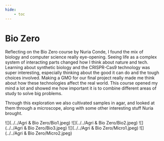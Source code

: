 ```yaml
---
hide:
    - toc
---
```



# Bio Zero

Reflecting on the Bio Zero course by Nuria Conde, I found the mix of biology and computer science really eye-opening. Seeing life as a complex system of interacting parts changed how I think about nature and tech. Learning about synthetic biology and the CRISPR-Cas9 technology was super interesting, especially thinking about the good it can do and the tough choices involved. Making a GMO for our final project really made me think about how these technologies affect the real world. This course opened my mind a lot and showed me how important it is to combine different areas of study to solve big problems.

Through this exploration we also cultivated samples in agar, and looked at them through a microscope, along with some other interesting stuff Nuria brought.



![](../../Agri & Bio Zero/Bio1.jpeg)
![](../../Agri & Bio Zero/Bio2.jpeg)
![](../../Agri & Bio Zero/Bio3.jpeg)
![](../../Agri & Bio Zero/Micro1.jpeg)
![](../../Agri & Bio Zero/Micro2.jpeg)



